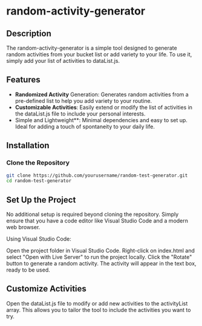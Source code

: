 # random-activity-generator

## Description

The random-activity-generator is a simple tool designed to generate random activities from your bucket list or add variety to your life. To use it, simply add your list of activities to dataList.js.

## Features

- **Randomized Activity** Generation: Generates random activities from a pre-defined list to help you add variety to your routine.
- **Customizable Activities**: Easily extend or modify the list of activities in the dataList.js file to include your personal interests.
- Simple and Lightweight**: Minimal dependencies and easy to set up. Ideal for adding a touch of spontaneity to your daily life.
## Installation

### Clone the Repository

```bash
git clone https://github.com/yourusername/random-test-generator.git
cd random-test-generator
```

## Set Up the Project

No additional setup is required beyond cloning the repository. Simply ensure that you have a code editor like Visual Studio Code and a modern web browser.

Using Visual Studio Code:

Open the project folder in Visual Studio Code.
Right-click on index.html and select "Open with Live Server" to run the project locally.
Click the "Rotate" button to generate a random activity. The activity will appear in the text box, ready to be used.
## Customize Activities
Open the dataList.js file to modify or add new activities to the activityList array. This allows you to tailor the tool to include the activities you want to try.
